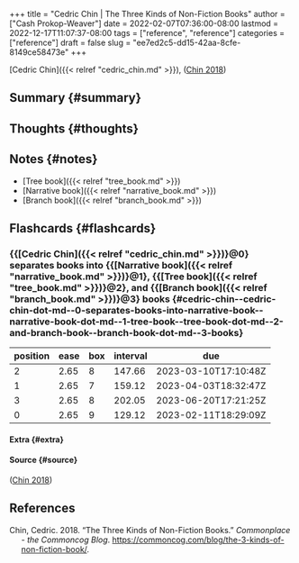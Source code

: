 +++
title = "Cedric Chin | The Three Kinds of Non-Fiction Books"
author = ["Cash Prokop-Weaver"]
date = 2022-02-07T07:36:00-08:00
lastmod = 2022-12-17T11:07:37-08:00
tags = ["reference", "reference"]
categories = ["reference"]
draft = false
slug = "ee7ed2c5-dd15-42aa-8cfe-8149ce58473e"
+++

[Cedric Chin]({{< relref "cedric_chin.md" >}}), (<a href="#citeproc_bib_item_1">Chin 2018</a>)


## Summary {#summary}


## Thoughts {#thoughts}


## Notes {#notes}

-   [Tree book]({{< relref "tree_book.md" >}})
-   [Narrative book]({{< relref "narrative_book.md" >}})
-   [Branch book]({{< relref "branch_book.md" >}})


## Flashcards {#flashcards}


### {{[Cedric Chin]({{< relref "cedric_chin.md" >}})}@0} separates books into {{[Narrative book]({{< relref "narrative_book.md" >}})}@1}, {{[Tree book]({{< relref "tree_book.md" >}})}@2}, and {{[Branch book]({{< relref "branch_book.md" >}})}@3} books {#cedric-chin--cedric-chin-dot-md--0-separates-books-into-narrative-book--narrative-book-dot-md--1-tree-book--tree-book-dot-md--2-and-branch-book--branch-book-dot-md--3-books}

| position | ease | box | interval | due                  |
|----------|------|-----|----------|----------------------|
| 2        | 2.65 | 8   | 147.66   | 2023-03-10T17:10:48Z |
| 1        | 2.65 | 7   | 159.12   | 2023-04-03T18:32:47Z |
| 3        | 2.65 | 8   | 202.05   | 2023-06-20T17:21:25Z |
| 0        | 2.65 | 9   | 129.12   | 2023-02-11T18:29:09Z |


#### Extra {#extra}


#### Source {#source}

(<a href="#citeproc_bib_item_1">Chin 2018</a>)

## References

<style>.csl-entry{text-indent: -1.5em; margin-left: 1.5em;}</style><div class="csl-bib-body">
  <div class="csl-entry"><a id="citeproc_bib_item_1"></a>Chin, Cedric. 2018. “The Three Kinds of Non-Fiction Books.” <i>Commonplace - the Commoncog Blog</i>. <a href="https://commoncog.com/blog/the-3-kinds-of-non-fiction-book/">https://commoncog.com/blog/the-3-kinds-of-non-fiction-book/</a>.</div>
</div>
